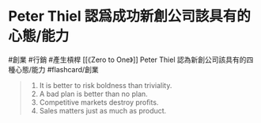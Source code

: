 # Peter Thiel 認爲成功新創公司該具有的心態/能力
#創業 #行銷 #產生槓桿 
[[《Zero to One》]]
Peter Thiel 認為新創公司該具有的四種心態/能力 #flashcard/創業
> 1. It is better to risk boldness than triviality.
> 2. A bad plan is better than no plan.
> 3. Competitive markets destroy profits.
> 4. Sales matters just as much as product.
